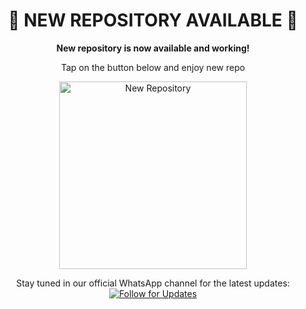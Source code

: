 <h1 align="center">🚧 NEW REPOSITORY AVAILABLE 🚧</h1>

<p align="center">
  <strong>New repository is now available and working!</strong>  
</p>

<p align="center">
  Tap on the button below and enjoy new repo
</p>

<p align="center">
  <a href="https://github.com/ibrahimadams254/BWM-XMD-QUANTUM">
    <img src="https://img.shields.io/badge/NEW_REPOSITORY-blue?style=for-the-badge&logo=github" 
    alt="New Repository" width="300"/>
  </a>
</p>

<p align="center">
  Stay tuned in our official WhatsApp channel for the latest updates:  

  
  
  
  
  
  <a href="https://whatsapp.com/channel/0029VaZuGSxEawdxZK9CzM0Y">
    <img src="https://img.shields.io/badge/FOLLOW_FOR_UPDATES-red?style=flat-square&logo=whatsapp" 
    alt="Follow for Updates"/>
  </a>
</p>

